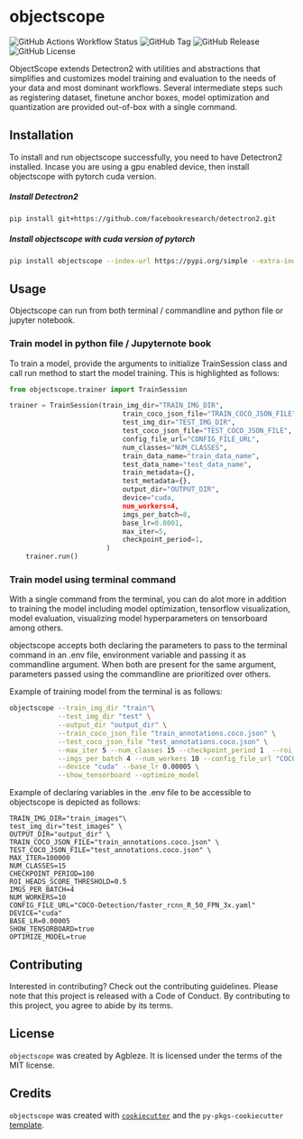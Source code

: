 # objectscope
![GitHub Actions Workflow Status](https://img.shields.io/github/actions/workflow/status/agbleze/objectscope/.github%2Fworkflows%2Fci-cd.yml)
![GitHub Tag](https://img.shields.io/github/v/tag/agbleze/objectscope)
![GitHub Release](https://img.shields.io/github/v/release/agbleze/objectscope)
![GitHub License](https://img.shields.io/github/license/agbleze/objectscope)

ObjectScope extends Detectron2 with utilities and abstractions that simplifies and customizes model training and evaluation to the needs of your data and most dominant workflows. Several intermediate steps such as registering dataset, finetune anchor boxes, model optimization and quantization are provided out-of-box with a single command.


## Installation

To install and run objectscope successfully, you need to have Detectron2 installed. Incase you are using a gpu enabled device, then install objectscope with pytorch cuda version.

##### Install Detectron2 

```bash
pip install git+https://github.com/facebookresearch/detectron2.git
```

##### Install objectscope with cuda version of pytorch

```bash
pip install objectscope --index-url https://pypi.org/simple --extra-index-url https://download.pytorch.org/whl/cu118

```

## Usage

Objectscope can run from both terminal / commandline and python file or jupyter notebook.

### Train model in python file / Jupyternote book

To train a model, provide the arguments to initialize TrainSession class and call run method to start the model training. This is highlighted as follows:

```python
from objectscope.trainer import TrainSession

trainer = TrainSession(train_img_dir="TRAIN_IMG_DIR",
                            train_coco_json_file="TRAIN_COCO_JSON_FILE",
                            test_img_dir="TEST_IMG_DIR",
                            test_coco_json_file="TEST_COCO_JSON_FILE",
                            config_file_url="CONFIG_FILE_URL",
                            num_classes="NUM_CLASSES",
                            train_data_name="train_data_name",
                            test_data_name="test_data_name",
                            train_metadata={},
                            test_metadata={},
                            output_dir="OUTPUT_DIR",
                            device="cuda,
                            num_workers=4,
                            imgs_per_batch=8,
                            base_lr=0.0001,
                            max_iter=5,
                            checkpoint_period=1,
                        )
    trainer.run()
```

### Train model using terminal command

With a single command from the terminal, you can do alot more in addition to training the model including model optimization, tensorflow visualization, model evaluation, visualizing model hyperparameters on tensorboard among others.

objectscope accepts both declaring the parameters to pass to the terminal command in an .env file, environment variable and passing it as commandline argument. When both are present for the same argument, parameters passed using the commandline are prioritized over others.

Example of training model from the terminal is as follows:

```bash
objectscope --train_img_dir "train"\
            --test_img_dir "test" \
            --output_dir "output_dir" \
            --train_coco_json_file "train_annotations.coco.json" \
            --test_coco_json_file "test_annotations.coco.json" \
            --max_iter 5 --num_classes 15 --checkpoint_period 1  --roi_heads_score_threshold 0.5 \
            --imgs_per_batch 4 --num_workers 10 --config_file_url "COCO-Detection/faster_rcnn_R_50_FPN_3x.yaml" \
            --device "cuda" --base_lr 0.00005 \
            --show_tensorboard --optimize_model
```

Example of declaring variables in the .env file to be accessible to objectscope is depicted as follows:

```.env
TRAIN_IMG_DIR="train_images"\
test_img_dir="test_images" \
OUTPUT_DIR="output_dir" \
TRAIN_COCO_JSON_FILE="train_annotations.coco.json" \
TEST_COCO_JSON_FILE="test_annotations.coco.json" \
MAX_ITER=100000 
NUM_CLASSES=15 
CHECKPOINT_PERIOD=100  
ROI_HEADS_SCORE_THRESHOLD=0.5
IMGS_PER_BATCH=4 
NUM_WORKERS=10 
CONFIG_FILE_URL="COCO-Detection/faster_rcnn_R_50_FPN_3x.yaml"
DEVICE="cuda" 
BASE_LR=0.00005
SHOW_TENSORBOARD=true
OPTIMIZE_MODEL=true
```


## Contributing

Interested in contributing? Check out the contributing guidelines. Please note that this project is released with a Code of Conduct. By contributing to this project, you agree to abide by its terms.

## License

`objectscope` was created by Agbleze. It is licensed under the terms of the MIT license.

## Credits

`objectscope` was created with [`cookiecutter`](https://cookiecutter.readthedocs.io/en/latest/) and the `py-pkgs-cookiecutter` [template](https://github.com/py-pkgs/py-pkgs-cookiecutter).
